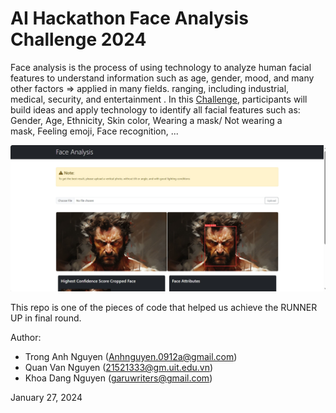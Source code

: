 
# AI Hackathon Face Analysis Challenge 2024

Face analysis is the process of using technology to analyze human facial features to understand information such as age, gender, mood, and many other factors => applied in many fields. ranging, including industrial, medical, security, and entertainment
. In this [Challenge](https://hackathon.pixta.vn/), participants will build ideas and apply technology to identify all facial features such as: Gender, Age, Ethnicity, Skin color, Wearing a mask/ Not wearing a mask, Feeling emoji, Face recognition, ...

![Our Archived](pic/demo.png)

This repo is one of the pieces of code that helped us achieve the RUNNER UP in final round.

Author:
- Trong Anh Nguyen (Anhnguyen.0912a@gmail.com)
- Quan Van Nguyen (21521333@gm.uit.edu.vn)
- Khoa Dang Nguyen (garuwriters@gmail.com)

January 27, 2024